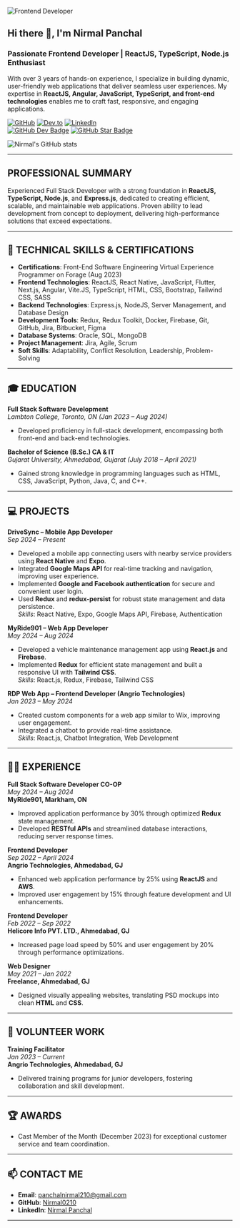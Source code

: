![Frontend Developer](https://github.com/Nirmal0210/Nirmal0210/blob/main/Nirmal%20-%20BG.png)

## Hi there 👋, I'm Nirmal Panchal
### Passionate Frontend Developer | ReactJS, TypeScript, Node.js Enthusiast

With over 3 years of hands-on experience, I specialize in building dynamic, user-friendly web applications that deliver seamless user experiences. My expertise in **ReactJS, Angular, JavaScript, TypeScript, and front-end technologies** enables me to craft fast, responsive, and engaging applications.

[![GitHub](https://cdn.jsdelivr.net/npm/simple-icons@3.0.1/icons/github.svg)](https://github.com/Nirmal0210) [![Dev.to](https://cdn.jsdelivr.net/npm/simple-icons@3.0.1/icons/dev-dot-to.svg)](https://dev.to/nirmal0210) [![LinkedIn](https://cdn.jsdelivr.net/npm/simple-icons@3.0.1/icons/linkedin.svg)](https://www.linkedin.com/in/nirmalpanchal2/)  
[![GitHub Dev Badge](https://raw.githubusercontent.com/acervenky/animated-github-badges/master/assets/devbadge.gif)](https://docs.github.com/en/developers) [![GitHub Star Badge](https://raw.githubusercontent.com/acervenky/animated-github-badges/master/assets/starbadge.gif)](https://stars.github.com/)

![Nirmal's GitHub stats](https://github-readme-stats.vercel.app/api?username=Nirmal0210&show_icons=true&theme=transparent)

---

## PROFESSIONAL SUMMARY
Experienced Full Stack Developer with a strong foundation in **ReactJS, TypeScript, Node.js**, and **Express.js**, dedicated to creating efficient, scalable, and maintainable web applications. Proven ability to lead development from concept to deployment, delivering high-performance solutions that exceed expectations.

---

## 🔧 TECHNICAL SKILLS & CERTIFICATIONS
- **Certifications**: Front-End Software Engineering Virtual Experience Programmer on Forage (Aug 2023)
- **Frontend Technologies**: ReactJS, React Native, JavaScript, Flutter, Next.js, Angular, Vite.JS, TypeScript, HTML, CSS, Bootstrap, Tailwind CSS, SASS
- **Backend Technologies**: Express.js, NodeJS, Server Management, and Database Design
- **Development Tools**: Redux, Redux Toolkit, Docker, Firebase, Git, GitHub, Jira, Bitbucket, Figma
- **Database Systems**: Oracle, SQL, MongoDB
- **Project Management**: Jira, Agile, Scrum
- **Soft Skills**: Adaptability, Conflict Resolution, Leadership, Problem-Solving

---

## 🎓 EDUCATION
**Full Stack Software Development**  
*Lambton College, Toronto, ON (Jan 2023 – Aug 2024)*  
- Developed proficiency in full-stack development, encompassing both front-end and back-end technologies.

**Bachelor of Science (B.Sc.) CA & IT**  
*Gujarat University, Ahmedabad, Gujarat (July 2018 – April 2021)*  
- Gained strong knowledge in programming languages such as HTML, CSS, JavaScript, Python, Java, C, and C++.

---

## 💻 PROJECTS

**DriveSync – Mobile App Developer**  
*Sep 2024 – Present*  
- Developed a mobile app connecting users with nearby service providers using **React Native** and **Expo**.
- Integrated **Google Maps API** for real-time tracking and navigation, improving user experience.
- Implemented **Google and Facebook authentication** for secure and convenient user login.
- Used **Redux** and **redux-persist** for robust state management and data persistence.  
*Skills*: React Native, Expo, Google Maps API, Firebase, Authentication

**MyRide901 – Web App Developer**  
*May 2024 – Aug 2024*  
- Developed a vehicle maintenance management app using **React.js** and **Firebase**.
- Implemented **Redux** for efficient state management and built a responsive UI with **Tailwind CSS**.  
*Skills*: React.js, Redux, Firebase, Tailwind CSS

**RDP Web App – Frontend Developer (Angrio Technologies)**  
*Jan 2023 – May 2024*  
- Created custom components for a web app similar to Wix, improving user engagement.
- Integrated a chatbot to provide real-time assistance.  
*Skills*: React.js, Chatbot Integration, Web Development

---

## 👨‍💻 EXPERIENCE

**Full Stack Software Developer CO-OP**  
*May 2024 – Aug 2024*  
**MyRide901, Markham, ON**  
- Improved application performance by 30% through optimized **Redux** state management.
- Developed **RESTful APIs** and streamlined database interactions, reducing server response times.

**Frontend Developer**  
*Sep 2022 – April 2024*  
**Angrio Technologies, Ahmedabad, GJ**  
- Enhanced web application performance by 25% using **ReactJS** and **AWS**.
- Improved user engagement by 15% through feature development and UI enhancements.

**Frontend Developer**  
*Feb 2022 – Sep 2022*  
**Helicore Info PVT. LTD., Ahmedabad, GJ**  
- Increased page load speed by 50% and user engagement by 20% through performance optimizations.

**Web Designer**  
*May 2021 – Jan 2022*  
**Freelance, Ahmedabad, GJ**  
- Designed visually appealing websites, translating PSD mockups into clean **HTML** and **CSS**.

---

## 🏅 VOLUNTEER WORK

**Training Facilitator**  
*Jan 2023 – Current*  
**Angrio Technologies, Ahmedabad, GJ**  
- Delivered training programs for junior developers, fostering collaboration and skill development.

---

## 🏆 AWARDS
- Cast Member of the Month (December 2023) for exceptional customer service and team coordination.

---

## 📫 CONTACT ME
- **Email**: [panchalnirmal210@gmail.com](mailto:panchalnirmal210@gmail.com)
- **GitHub**: [Nirmal0210](https://github.com/Nirmal0210)
- **LinkedIn**: [Nirmal Panchal](https://www.linkedin.com/in/nirmalpanchal2)

---
